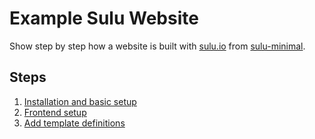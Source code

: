 # Example Sulu Website

Show step by step how a website is built with [sulu.io](http://sulu.io) from [sulu-minimal](http://github.com/sulu/sulu-minimal).

## Steps

1. [Installation and basic setup](https://github.com/alexander-schranz/example-sulu-website/pull/1)
2. [Frontend setup](https://github.com/alexander-schranz/example-sulu-website/pull/2)
3. [Add template definitions](https://github.com/alexander-schranz/example-sulu-website/pull/3)

